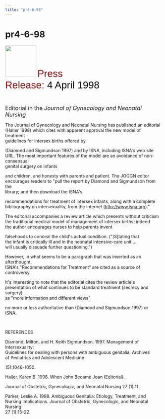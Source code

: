 ```yaml
---
title: "pr4-6-98"
---
```


# pr4-6-98

  
<IMG SRC="/img/logo100.gif" HEIGHT="101" WIDTH="100" /> <FONT FACE="Arial,Helvetica"><FONT SIZE="+3"><FONT COLOR="#990000">Press<br />Release: </FONT><FONT COLOR="#000000">4 April 1998</FONT></FONT></FONT>  
  
  
&nbsp;  
  


<FONT SIZE="+1">Editorial in the <I>Journal of Gynecology and Neonatal<br />Nursing</I></FONT>  
  


The Journal of Gynecology and Neonatal Nursing has published an editorial  
(Haller 1998) which cites with apparent approval the new model of treatment  
guidelines for intersex births offered by  
  
(Diamond and Sigmundson 1997) and by ISNA, including ISNA's web site  
URL. The most important features of the model are an avoidance of non-consensual  
genital surgery on infants  
  
and children, and honesty with parents and patient. The JOGGN editor  
encourages readers to "pull the report by Diamond and Sigmundson from the  
library; and then download the ISNA's  
  
recommendations for treatment of intersex infants, along with a complete  
bibliography on intersexuality, from the Internet (http://www.isna.org)."  
  


The editorial accompanies a review article which presents without criticism  
the traditional medical model of management of intersex births; indeed  
the author encourages nurses to help parents invent  
  
falsehoods to conceal the child's actual condition. ("[S]tating that  
the infant is critically ill and in the neonatal intensive-care unit ...  
will usually dissuade further questioning.")  
  


However, in what seems to be a paragraph that was inserted as an afterthought,  
ISNA's "Recommendations for Treatment" are cited as a source of controversy.  
  


It's interesting to note that the editorial cites the review article's  
presentation of what continues to be standard treatment (secrecy and surgery)  
as "more information and different views"  
  
no more or less authoritative than (Diamond and Sigmundson 1997) or  
ISNA.  
  
&nbsp;  
  
REFERENCES  
  


Diamond, Milton, and H. Keith Sigmundson. 1997. Management of Intersexuality:  
Guidelines for dealing with persons with ambiguous genitalia. Archives  
of Pediatrics and Adolescent Medicine  
  
151:1046-1050.  
  


Haller, Karen B. 1998. When John Became Joan (Editorial).  
  


Journal of Obstetric, Gynecologic, and Neonatal Nursing 27 (1):11.  
  


Parker, Leslie A. 1998. Ambiguous Genitalia: Etiology, Treatment, and  
Nursing Implications. Journal of Obstetric, Gynecologic, and Neonatal Nursing  
27 (1):15-22.  
  
&nbsp;  
  
&nbsp;